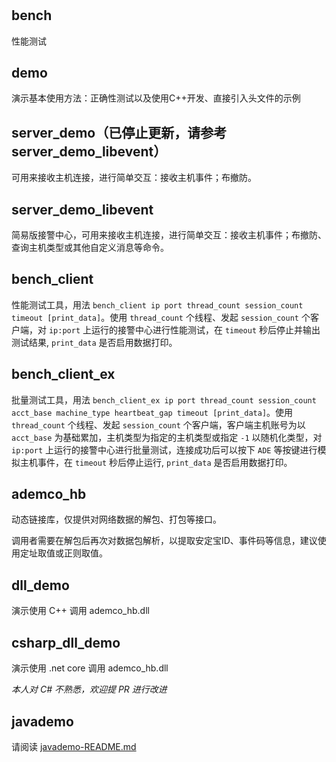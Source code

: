 # 


## bench

性能测试

## demo

演示基本使用方法：正确性测试以及使用C++开发、直接引入头文件的示例

## server_demo（已停止更新，请参考 server_demo_libevent）

可用来接收主机连接，进行简单交互：接收主机事件；布撤防。

## server_demo_libevent

简易版接警中心，可用来接收主机连接，进行简单交互：接收主机事件；布撤防、查询主机类型或其他自定义消息等命令。

## bench_client

性能测试工具，用法 `bench_client ip port thread_count session_count timeout [print_data]`。使用 `thread_count` 个线程、发起 `session_count` 个客户端，对 `ip:port` 上运行的接警中心进行性能测试，在 `timeout` 秒后停止并输出测试结果, `print_data` 是否启用数据打印。

## bench_client_ex

批量测试工具，用法 `bench_client_ex ip port thread_count session_count acct_base machine_type heartbeat_gap timeout [print_data]`。使用 `thread_count` 个线程、发起 `session_count` 个客户端，客户端主机账号为以 `acct_base` 为基础累加，主机类型为指定的主机类型或指定 `-1` 以随机化类型，对 `ip:port` 上运行的接警中心进行批量测试，连接成功后可以按下 `ADE` 等按键进行模拟主机事件，在 `timeout` 秒后停止运行, `print_data` 是否启用数据打印。

## ademco_hb

动态链接库，仅提供对网络数据的解包、打包等接口。

调用者需要在解包后再次对数据包解析，以提取安定宝ID、事件码等信息，建议使用定址取值或正则取值。

## dll_demo

演示使用 C++ 调用 ademco_hb.dll

## csharp_dll_demo

演示使用 .net core 调用 ademco_hb.dll

*本人对 C# 不熟悉，欢迎提 PR 进行改进*

## javademo

请阅读 [javademo-README.md](javademo-README.md)
